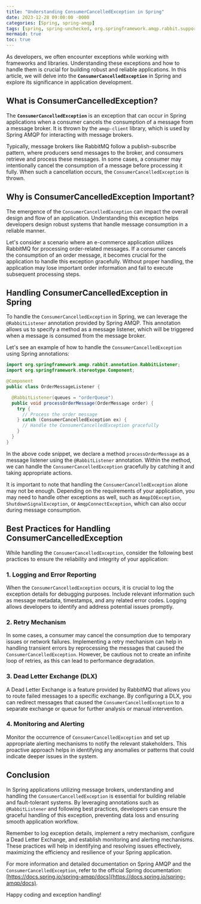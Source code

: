 ```yaml
---
title: "Understanding ConsumerCancelledException in Spring"
date: 2023-12-28 09:00:00 -0000
categories: [Spring, spring-amqp]
tags: [spring, spring-unchecked, org.springframework.amqp.rabbit.support]
mermaid: true
toc: true
---
```



As developers, we often encounter exceptions while working with frameworks and libraries. Understanding these exceptions and how to handle them is crucial for building robust and reliable applications. In this article, we will delve into the **`ConsumerCancelledException`** in Spring and explore its significance in application development.

## What is ConsumerCancelledException?

The **`ConsumerCancelledException`** is an exception that can occur in Spring applications when a consumer cancels the consumption of a message from a message broker. It is thrown by the `amqp-client` library, which is used by Spring AMQP for interacting with message brokers.

Typically, message brokers like RabbitMQ follow a publish-subscribe pattern, where producers send messages to the broker, and consumers retrieve and process these messages. In some cases, a consumer may intentionally cancel the consumption of a message before processing it fully. When such a cancellation occurs, the `ConsumerCancelledException` is thrown.

## Why is ConsumerCancelledException Important?

The emergence of the `ConsumerCancelledException` can impact the overall design and flow of an application. Understanding this exception helps developers design robust systems that handle message consumption in a reliable manner.

Let's consider a scenario where an e-commerce application utilizes RabbitMQ for processing order-related messages. If a consumer cancels the consumption of an order message, it becomes crucial for the application to handle this exception gracefully. Without proper handling, the application may lose important order information and fail to execute subsequent processing steps.

## Handling ConsumerCancelledException in Spring

To handle the `ConsumerCancelledException` in Spring, we can leverage the `@RabbitListener` annotation provided by Spring AMQP. This annotation allows us to specify a method as a message listener, which will be triggered when a message is consumed from the message broker.

Let's see an example of how to handle the `ConsumerCancelledException` using Spring annotations:

```java
import org.springframework.amqp.rabbit.annotation.RabbitListener;
import org.springframework.stereotype.Component;

@Component
public class OrderMessageListener {

  @RabbitListener(queues = "orderQueue")
  public void processOrderMessage(OrderMessage order) {
    try {
      // Process the order message
    } catch (ConsumerCancelledException ex) {
      // Handle the ConsumerCancelledException gracefully
    }
  }
}
```

In the above code snippet, we declare a method `processOrderMessage` as a message listener using the `@RabbitListener` annotation. Within the method, we can handle the `ConsumerCancelledException` gracefully by catching it and taking appropriate actions.

It is important to note that handling the `ConsumerCancelledException` alone may not be enough. Depending on the requirements of your application, you may need to handle other exceptions as well, such as `AmqpIOException`, `ShutdownSignalException`, or `AmqpConnectException`, which can also occur during message consumption.

## Best Practices for Handling ConsumerCancelledException

While handling the `ConsumerCancelledException`, consider the following best practices to ensure the reliability and integrity of your application:

### 1. Logging and Error Reporting

When the `ConsumerCancelledException` occurs, it is crucial to log the exception details for debugging purposes. Include relevant information such as message metadata, timestamps, and any related error codes. Logging allows developers to identify and address potential issues promptly.

### 2. Retry Mechanism

In some cases, a consumer may cancel the consumption due to temporary issues or network failures. Implementing a retry mechanism can help in handling transient errors by reprocessing the messages that caused the `ConsumerCancelledException`. However, be cautious not to create an infinite loop of retries, as this can lead to performance degradation.

### 3. Dead Letter Exchange (DLX)

A Dead Letter Exchange is a feature provided by RabbitMQ that allows you to route failed messages to a specific exchange. By configuring a DLX, you can redirect messages that caused the `ConsumerCancelledException` to a separate exchange or queue for further analysis or manual intervention.

### 4. Monitoring and Alerting

Monitor the occurrence of `ConsumerCancelledException` and set up appropriate alerting mechanisms to notify the relevant stakeholders. This proactive approach helps in identifying any anomalies or patterns that could indicate deeper issues in the system.

## Conclusion

In Spring applications utilizing message brokers, understanding and handling the `ConsumerCancelledException` is essential for building reliable and fault-tolerant systems. By leveraging annotations such as `@RabbitListener` and following best practices, developers can ensure the graceful handling of this exception, preventing data loss and ensuring smooth application workflow.

Remember to log exception details, implement a retry mechanism, configure a Dead Letter Exchange, and establish monitoring and alerting mechanisms. These practices will help in identifying and resolving issues effectively, maximizing the efficiency and resilience of your Spring application.

For more information and detailed documentation on Spring AMQP and the `ConsumerCancelledException`, refer to the official Spring documentation: [https://docs.spring.io/spring-amqp/docs](https://docs.spring.io/spring-amqp/docs).

Happy coding and exception handling!
